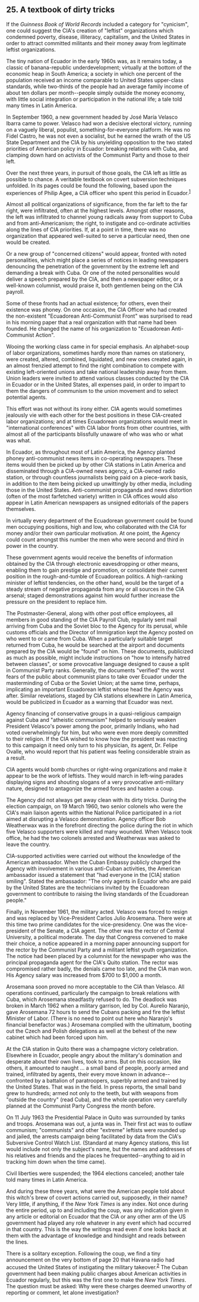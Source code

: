 ## 25. A textbook of dirty tricks

If the *Guinness Book of World Records* included a category for "cynicism", one could suggest the CIA's creation of "leftist" organizations which condemned poverty, disease, illiteracy, capitalism, and the United States in order to attract committed militants and their money away from legitimate leftist organizations.

The tiny nation of Ecuador in the early 1960s was, as it remains today, a classic of banana-republic underdevelopment; virtually at the bottom of the economic heap in South America; a society in which one percent of the population received an income comparable to United States upper-class standards, while two-thirds of the people had an average family income of about ten dollars per month--people simply outside the money economy, with little social integration or participation in the national life; a tale told many times in Latin America.

In September 1960, a new government headed by José María Velasco Ibarra came to power. Velasco had won a decisive electoral victory, running on a vaguely liberal, populist, something-for-everyone platform. He was no Fidel Castro, he was not even a socialist, but he earned the wrath of the US State Department and the CIA by his unyielding opposition to the two stated priorities of American policy in Ecuador: breaking relations with Cuba, and clamping down hard on activists of the Communist Party and those to their left.

Over the next three years, in pursuit of those goals, the CIA left as little as possible to chance. A veritable textbook on covert subversion techniques unfolded. In its pages could be found the following, based upon the experiences of Philip Agee, a CIA officer who spent this period in Ecuador.<sup id="t1">[1](#f1)</sup>

Almost all political organizations of significance, from the far left to the far right, were infiltrated, often at the highest levels. Amongst other reasons, the left was infiltrated to channel young radicals away from support to Cuba and from anti-Americanism; the right, to instigate and co-ordinate activities along the lines of CIA priorities. If, at a point in time, there was no organization that appeared well-suited to serve a particular need, then one would be created.

Or a new group of "concerned citizens" would appear, fronted with noted personalities, which might place a series of notices in leading newspapers denouncing the penetration of the government by the extreme left and demanding a break with Cuba. Or one of the noted personalities would deliver a speech prepared by the CIA, and then a newspaper editor, or a well-known columnist, would praise it, both gentlemen being on the CIA payroll.

Some of these fronts had an actual existence; for others, even their existence was phoney. On one occasion, the CIA Officer who had created the non-existent "Ecuadorean Anti-Communist Front" was surprised to read in his morning paper that a real organization with that name had been founded. He changed the name of his organization to "Ecuadorean Anti-Communist Action".

Wooing the working class came in for special emphasis. An alphabet-soup of labor organizations, sometimes hardly more than names on stationery, were created, altered, combined, liquidated, and new ones created again, in an almost frenzied attempt to find the right combination to compete with existing left-oriented unions and take national leadership away from them. Union leaders were invited to attend various classes conducted by the CIA in Ecuador or in the United States, all expenses paid, in order to impart to them the dangers of communism to the union movement and to select potential agents.

This effort was not without its irony either. CIA agents would sometimes jealously vie with each other for the best positions in these CIA-created labor organizations; and at times Ecuadorean organizations would meet in "international conferences" with CIA labor fronts from other countries, with almost all of the participants blissfully unaware of who was who or what was what.

In Ecuador, as throughout most of Latin America, the Agency planted phoney anti-communist news items in co-operating newspapers. These items would then be picked up by other CIA stations in Latin America and disseminated through a CIA-owned news agency, a CIA-owned radio station, or through countless journalists being paid on a piece-work basis, in addition to the item being picked up unwittingly by other media, including those in the United States. Anti-communist propaganda and news distortion (often of the most farfetched variety) written in CIA offices would also appear in Latin American newspapers as unsigned editorials of the papers themselves.

In virtually every department of the Ecuadorean government could be found men occupying positions, high and low, who collaborated with the CIA for money and/or their own particular motivation. At one point, the Agency could count amongst this number the men who were second and third in power in the country.

These government agents would receive the benefits of information obtained by the CIA through electronic eavesdropping or other means, enabling them to gain prestige and promotion, or consolidate their current position in the rough-and-tumble of Ecuadorean politics. A high-ranking minister of leftist tendencies, on the other hand, would be the target of a steady stream of negative propaganda from any or all sources in the CIA arsenal; staged demonstrations against him would further increase the pressure on the president to replace him.

The Postmaster-General, along with other post office employees, all members in good standing of the CIA Payroll Club, regularly sent mail arriving from Cuba and the Soviet bloc to the Agency for its perusal, while customs officials and the Director of Immigration kept the Agency posted on who went to or came from Cuba. When a particularly suitable target returned from Cuba, he would be searched at the airport and documents prepared by the CIA would be "found" on him. These documents, publicized as much as possible, might include instructions on "how to intensify hatred between classes", or some provocative language designed to cause a split in Communist Party ranks. Generally, the documents "verified" the worst fears of the public about communist plans to take over Ecuador under the masterminding of Cuba or the Soviet Union; at the same time, perhaps, implicating an important Ecuadorean leftist whose head the Agency was after. Similar revelations, staged by CIA stations elsewhere in Latin America, would be publicized in Ecuador as a warning that Ecuador was next.

Agency financing of conservative groups in a quasi-religious campaign against Cuba and "atheistic communism" helped to seriously weaken President Velasco's power among the poor, primarily Indians, who had voted overwhelmingly for him, but who were even more deeply committed to their religion. If the CIA wished to know how the president was reacting to this campaign it need only turn to his physician, its agent, Dr. Felipe Ovalle, who would report that his patient was feeling considerable strain as a result.

CIA agents would bomb churches or right-wing organizations and make it appear to be the work of leftists. They would march in left-wing parades displaying signs and shouting slogans of a very provocative anti-military nature, designed to antagonize the armed forces and hasten a coup.

The Agency did not always get away clean with its dirty tricks. During the election campaign, on 19 March 1960, two senior colonels who were the CIA's main liaison agents within the National Police participated in a riot aimed at disrupting a Velasco demonstration. Agency officer Bob Weatherwax was in the forefront directing the police during the riot in which five Velasco supporters were killed and many wounded. When Velasco took office, he had the two colonels arrested and Weatherwax was asked to leave the country.

CIA-supported activities were carried out without the knowledge of the American ambassador. When the Cuban Embassy publicly charged the Agency with involvement in various anti-Cuban activities, the American ambassador issued a statement that "had everyone in the [CIA] station smiling". Stated the ambassador: "The only agents in Ecuador who are paid by the United States are the technicians invited by the Ecuadorean government to contribute to raising the living standards of the Ecuadorean people."

Finally, in November 1961, the military acted. Velasco was forced to resign and was replaced by Vice-President Carlos Julio Arosemana. There were at this time two prime candidates for the vice-presidency. One was the vice-president of the Senate, a CIA agent. The other was the rector of Central University, a political moderate. The day that Congress convened to make their choice, a notice appeared in a morning paper announcing support for the rector by the Communist Party and a militant leftist youth organization. The notice had been placed by a columnist for the newspaper who was the principal propaganda agent for the CIA's Quito station. The rector was compromised rather badly, the denials came too late, and the CIA man won. His Agency salary was increased from $700 to $1,000 a month.

Arosemana soon proved no more acceptable to the CIA than Velasco. All operations continued, particularly the campaign to break relations with Cuba, which Arosemana steadfastly refused to do. The deadlock was broken in March 1962 when a military garrison, led by Col. Aurelio Naranjo, gave Arosemana 72 hours to send the Cubans packing and fire the leftist Minister of Labor. (There is no need to point out here who Naranjo's financial benefactor was.) Arosemana complied with the ultimatum, booting out the Czech and Polish delegations as well at the behest of the new cabinet which had been forced upon him.

At the CIA station in Quito there was a champagne victory celebration. Elsewhere in Ecuador, people angry about the military's domination and desperate about their own lives, took to arms. But on this occasion, like others, it amounted to naught ... a small band of people, poorly armed and trained, infiltrated by agents, their every move known in advance--confronted by a battalion of paratroopers, superbly armed and trained by the United States. That was in the field. In press reports, the small band grew to hundreds; armed not only to the teeth, but with weapons from "outside the country" (read Cuba), and the whole operation very carefully planned at the Communist Party Congress the month before.

On 11 July 1963 the Presidential Palace in Quito was surrounded by tanks and troops. Arosemana was out, a junta was in. Their first act was to outlaw communism; "communists" and other "extreme" leftists were rounded up and jailed, the arrests campaign being facilitated by data from the CIA's Subversive Control Watch List. (Standard at many Agency stations, this list would include not only the subject's name, but the names and addresses of his relatives and friends and the places he frequented--anything to aid in tracking him down when the time came).

Civil liberties were suspended; the 1964 elections canceled; another tale told many times in Latin America.

And during these three years, what were the American people told about this witch's brew of covert actions carried out, supposedly, in their name? Very little, if anything, if the *New York Times* is any index. Not once during the entire period, up to and including the coup, was any indication given in any article or editorial on Ecuador that the CIA or any other arm of the US government had played any role whatever in any event which had occurred in that country. This is the way the writings read even if one looks back at them with the advantage of knowledge and hindsight and reads between the lines.

There is a solitary exception. Following the coup, we find a tiny announcement on the very bottom of page 20 that Havana radio had accused the United States of instigating the military takeover.<sup id="t2">[2](#f2)</sup> The Cuban government had been making public charges about American activities in Ecuador regularly, but this was the first one to make the *New York Times*. The question must be asked: Why were these charges deemed unworthy of reporting or comment, let alone investigation?